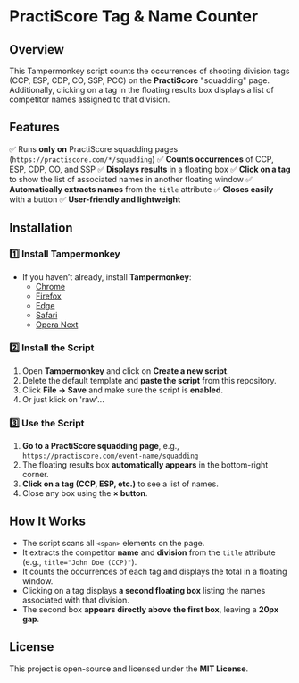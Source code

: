 # PractiScore Tag & Name Counter

## Overview
This Tampermonkey script counts the occurrences of shooting division tags (CCP, ESP, CDP, CO, SSP, PCC) on the **PractiScore** "squadding" page. Additionally, clicking on a tag in the floating results box displays a list of competitor names assigned to that division.

## Features
✅ Runs **only on** PractiScore squadding pages (`https://practiscore.com/*/squadding`)
✅ **Counts occurrences** of CCP, ESP, CDP, CO, and SSP
✅ **Displays results** in a floating box
✅ **Click on a tag** to show the list of associated names in another floating window
✅ **Automatically extracts names** from the `title` attribute
✅ **Closes easily** with a button
✅ **User-friendly and lightweight**

## Installation
### 1️⃣ Install Tampermonkey
- If you haven’t already, install **Tampermonkey**:
  - [Chrome](https://chromewebstore.google.com/detail/dhdgffkkebhmkfjojejmpbldmpobfkfo?hl=en)
  - [Firefox](https://addons.mozilla.org/en-US/firefox/addon/tampermonkey/)
  - [Edge](https://microsoftedge.microsoft.com/addons/detail/iikmkjmpaadaobahmlepeloendndfphd)
  - [Safari](https://apps.apple.com/app/tampermonkey/id6738342400)
  - [Opera Next](https://addons.opera.com/en/extensions/details/tampermonkey-beta/)

### 2️⃣ Install the Script
1. Open **Tampermonkey** and click on **Create a new script**.
2. Delete the default template and **paste the script** from this repository.
3. Click **File → Save** and make sure the script is **enabled**.
4. Or just klick on 'raw'...

### 3️⃣ Use the Script
1. **Go to a PractiScore squadding page**, e.g., `https://practiscore.com/event-name/squadding`
2. The floating results box **automatically appears** in the bottom-right corner.
3. **Click on a tag (CCP, ESP, etc.)** to see a list of names.
4. Close any box using the **× button**.

## How It Works
- The script scans all `<span>` elements on the page.
- It extracts the competitor **name** and **division** from the `title` attribute (e.g., `title="John Doe (CCP)"`).
- It counts the occurrences of each tag and displays the total in a floating window.
- Clicking on a tag displays **a second floating box** listing the names associated with that division.
- The second box **appears directly above the first box**, leaving a **20px gap**.

## License
This project is open-source and licensed under the **MIT License**.

